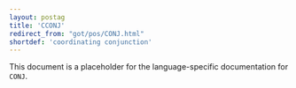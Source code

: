 ```yaml
---
layout: postag
title: 'CCONJ'
redirect_from: "got/pos/CONJ.html"
shortdef: 'coordinating conjunction'
---
```


This document is a placeholder for the language-specific documentation
for `CONJ`.
